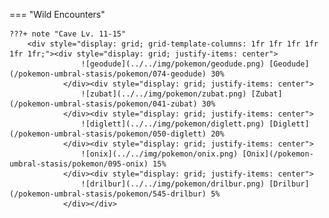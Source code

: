 

=== "Wild Encounters"


	???+ note "Cave Lv. 11-15"
		<div style="display: grid; grid-template-columns: 1fr 1fr 1fr 1fr 1fr 1fr;"><div style="display: grid; justify-items: center">
                    ![geodude](../../img/pokemon/geodude.png) [Geodude](/pokemon-umbral-stasis/pokemon/074-geodude) 30%
                </div><div style="display: grid; justify-items: center">
                    ![zubat](../../img/pokemon/zubat.png) [Zubat](/pokemon-umbral-stasis/pokemon/041-zubat) 30%
                </div><div style="display: grid; justify-items: center">
                    ![diglett](../../img/pokemon/diglett.png) [Diglett](/pokemon-umbral-stasis/pokemon/050-diglett) 20%
                </div><div style="display: grid; justify-items: center">
                    ![onix](../../img/pokemon/onix.png) [Onix](/pokemon-umbral-stasis/pokemon/095-onix) 15%
                </div><div style="display: grid; justify-items: center">
                    ![drilbur](../../img/pokemon/drilbur.png) [Drilbur](/pokemon-umbral-stasis/pokemon/545-drilbur) 5%
                </div></div>



